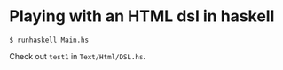 Playing with an HTML dsl in haskell
===================================

    $ runhaskell Main.hs

Check out `test1` in `Text/Html/DSL.hs`.
